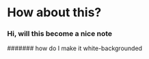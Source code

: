 # How about this?
### Hi, will this become a nice note
####### how do I make it white-backgrounded 
